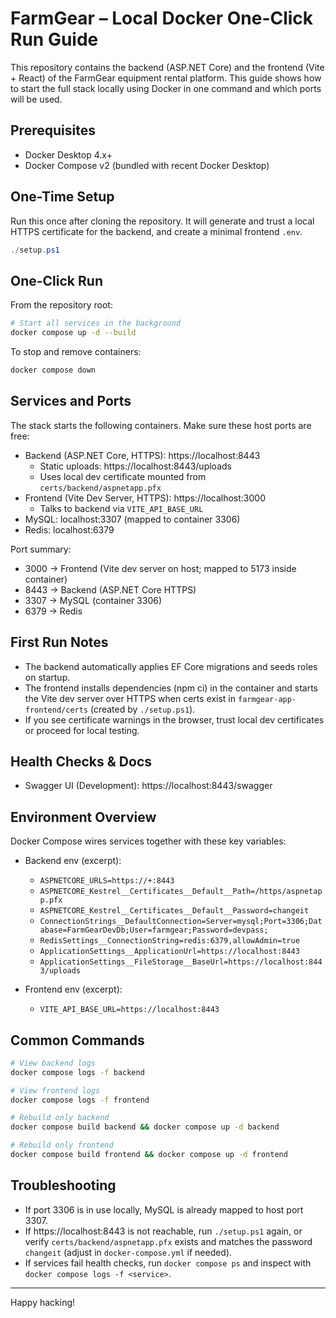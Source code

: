 # FarmGear – Local Docker One-Click Run Guide

This repository contains the backend (ASP.NET Core) and the frontend (Vite + React) of the FarmGear equipment rental platform. This guide shows how to start the full stack locally using Docker in one command and which ports will be used.

## Prerequisites
- Docker Desktop 4.x+
- Docker Compose v2 (bundled with recent Docker Desktop)

## One-Time Setup

Run this once after cloning the repository. It will generate and trust a local HTTPS certificate for the backend, and create a minimal frontend `.env`.

```powershell
./setup.ps1
```

## One-Click Run

From the repository root:

```bash
# Start all services in the background
docker compose up -d --build
```

To stop and remove containers:

```bash
docker compose down
```

## Services and Ports
The stack starts the following containers. Make sure these host ports are free:

- Backend (ASP.NET Core, HTTPS): https://localhost:8443
  - Static uploads: https://localhost:8443/uploads
  - Uses local dev certificate mounted from `certs/backend/aspnetapp.pfx`
- Frontend (Vite Dev Server, HTTPS): https://localhost:3000
  - Talks to backend via `VITE_API_BASE_URL`
- MySQL: localhost:3307 (mapped to container 3306)
- Redis: localhost:6379

Port summary:

- 3000 → Frontend (Vite dev server on host; mapped to 5173 inside container)
- 8443 → Backend (ASP.NET Core HTTPS)
- 3307 → MySQL (container 3306)
- 6379 → Redis

## First Run Notes
- The backend automatically applies EF Core migrations and seeds roles on startup.
- The frontend installs dependencies (npm ci) in the container and starts the Vite dev server over HTTPS when certs exist in `farmgear-app-frontend/certs` (created by `./setup.ps1`).
- If you see certificate warnings in the browser, trust local dev certificates or proceed for local testing.

## Health Checks & Docs
- Swagger UI (Development): https://localhost:8443/swagger

## Environment Overview
Docker Compose wires services together with these key variables:

- Backend env (excerpt):
  - `ASPNETCORE_URLS=https://+:8443`
  - `ASPNETCORE_Kestrel__Certificates__Default__Path=/https/aspnetapp.pfx`
  - `ASPNETCORE_Kestrel__Certificates__Default__Password=changeit`
  - `ConnectionStrings__DefaultConnection=Server=mysql;Port=3306;Database=FarmGearDevDb;User=farmgear;Password=devpass;`
  - `RedisSettings__ConnectionString=redis:6379,allowAdmin=true`
  - `ApplicationSettings__ApplicationUrl=https://localhost:8443`
  - `ApplicationSettings__FileStorage__BaseUrl=https://localhost:8443/uploads`

- Frontend env (excerpt):
  - `VITE_API_BASE_URL=https://localhost:8443`

## Common Commands

```bash
# View backend logs
docker compose logs -f backend

# View frontend logs
docker compose logs -f frontend

# Rebuild only backend
docker compose build backend && docker compose up -d backend

# Rebuild only frontend
docker compose build frontend && docker compose up -d frontend
```

## Troubleshooting
- If port 3306 is in use locally, MySQL is already mapped to host port 3307.
- If https://localhost:8443 is not reachable, run `./setup.ps1` again, or verify `certs/backend/aspnetapp.pfx` exists and matches the password `changeit` (adjust in `docker-compose.yml` if needed).
- If services fail health checks, run `docker compose ps` and inspect with `docker compose logs -f <service>`.

---

Happy hacking!
